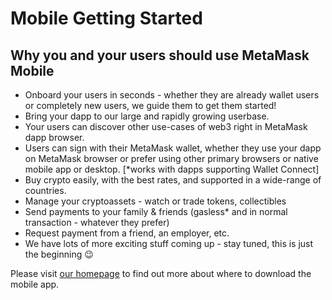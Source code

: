# Mobile Getting Started

## Why you and your users should use MetaMask Mobile

- Onboard your users in seconds - whether they are already wallet users or completely new users, we guide them to get them started!
- Bring your dapp to our large and rapidly growing userbase.
- Your users can discover other use-cases of web3 right in MetaMask dapp browser.
- Users can sign with their MetaMask wallet, whether they use your dapp on MetaMask browser or prefer using other primary browsers or native mobile app or desktop. [*works with dapps supporting Wallet Connect]
- Buy crypto easily, with the best rates, and supported in a wide-range of countries.
- Manage your cryptoassets - watch or trade tokens, collectibles
- Send payments to your family & friends (gasless\* and in normal transaction - whatever they prefer)
- Request payment from a friend, an employer, etc.
- We have lots of more exciting stuff coming up - stay tuned, this is just the beginning :wink:

Please visit [our homepage](https://metamask.io) to find out more about where to download the mobile app.
